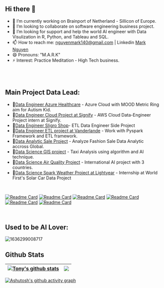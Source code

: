 ## Hi there 👋

- 🔭 I’m currently working on Brainport of Netherland - Sillicon of Europe. 
- 👯 I’m looking to collaborate on software engineering business project.
- 🤔 I’m looking for support and help the world AI engineer with Data Visulization in R, Python, and Tableau and SQL. 
- 📫 How to reach me: nguyenmark140@gmail.com | Linkedin [Mark Nguyen](https://www.linkedin.com/in/mark-nguyen140/)
- 😄 Pronouns: "M.A.R.K" 
- ⚡ Interest: Practice Meditation - High Tech business.
<br />

<br>

## Main Project Data Lead:

- 🔭[Data Engineer Azure Healthcare](https://github.com/oscarnguyen99/HealthCare-Mood-Project) - Azure Cloud with MOOD Metric Ring aim for Autism Kid. 
- 🔭[Data Engineer Cloud Project at Signify](https://github.com/oscarnguyen99/Signify-DataEngineerProject) - AWS Cloud Data-Engineer Project intern at Signify.
- 🔭[Data Engineer Sligro Shop](https://github.com/markrichers/Data-Engineer-SligroETL)- ETL Data Engineer Side Project 
- 🔭[Data Engineer ETL project at Vanderlande](https://github.com/markrichers/Weather-Datamodel-Databrick) - Work with Pyspark Framework and ETL framework. 
- 🔭[Data Analytic Sale Project](https://github.com/oscarnguyen99/Fashion-Sale-PowerBi-Analytic) - Analyze Fashion Sale Data Analytic accross Global.
- 🔭[Data Science GIS project](https://github.com/oscarnguyen99/NewYorkTaxi-DataScienceProject) - Taxi Analysis using algorithm and AI technique.
- 🔭[Data Science Air Quality Project](https://github.com/oscarnguyen99/ECO-Villages-AI-Project) - International AI project with 3 countries. 
- 🔭[Data Science Spark Weather Project at Lightyear](https://github.com/markrichers/Weather-Datamodel-Databrick) - Internship at World First's Solar Car Data Project


<br />


[![Readme Card](https://github-readme-stats.vercel.app/api/pin/?username=MarkRichers&repo=ECO-Villages-AI-Project&theme=dark&hide_border=true&bg_color=444444)](https://github.com/MarkRichers/ECO-Villages-AI-Project)
[![Readme Card](https://github-readme-stats.vercel.app/api/pin/?username=MarkRichers&repo=Python-Covid19-Project-ML&theme=dark&hide_border=true&bg_color=444444)](https://github.com/MarkRichers/Python-Covid19-Project-ML)
[![Readme Card](https://github-readme-stats.vercel.app/api/pin/?username=MarkRichers&repo=Fashion-Sale-PowerBi-Analytic&theme=dark&hide_border=true&bg_color=444444)](https://github.com/MarkRichers/Fashion-Sale-PowerBi-Analytic)
[![Readme Card](https://github-readme-stats.vercel.app/api/pin/?username=MarkRichers&repo=Signify-DataEngineerProject&theme=dark&hide_border=true&bg_color=444444)](https://github.com/MarkRichers/Signify-DataEngineerProject)
[![Readme Card](https://github-readme-stats.vercel.app/api/pin/?username=MarkRichers&repo=NewYorkTaxi-DataScienceProject&theme=dark&hide_border=true&bg_color=444444)](https://github.com/MarkRichers/NewYorkTaxi-DataScienceProject)
[![Readme Card](https://github-readme-stats.vercel.app/api/pin/?username=MarkRichers&repo=SQLProject&theme=dark&hide_border=true&bg_color=444444)](https://github.com/MarkRichers/SQLProject)


<br>


## Used to be AI Lover: 

![1636299008717](https://user-images.githubusercontent.com/50198601/212081601-3bdce926-4012-4c9c-b60e-3dcb2d4bc332.jpeg)


## Github Stats


| <a href="https://github.com/anuraghazra/github-readme-stats"><img align="center" src="https://github-readme-stats.vercel.app/api?username=MarkRichers&count_private=true&show_icons=true&theme=tokyonight" alt="Tony's github stats" /></a> | <a href="https://git.io/streak-stats"><img align="center" src="https://streak-stats.demolab.com?user=AntoniosBarotsis&theme=tokyonight" /></a> |
| ------------- | ------------- |

[![Ashutosh's github activity graph](https://github-readme-activity-graph.cyclic.app/graph?username=MarkRichers&theme=react-dark)](https://github.com/MarkRichers/github-readme-activity-graph)





